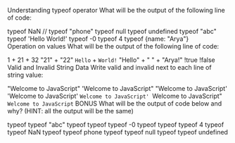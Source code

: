 Understanding typeof operator
What will be the output of the following line of code:

typeof NaN //
typeof "phone"
typeof null
typeof undefined
typeof "abc"
typeof 'Hello World!'
typeof -0
typeof 4
typeof {name: "Arya"}   
Operation on values
What will be the output of the following line of code:

1 + 21 + 32
"21" + "22"
`Hello` + `World!`
"Hello" + " " + "Arya!"
!true
!false
Valid and Invalid String Data
Write valid and invalid next to each line of string value:

"Welcome to JavaScript"
'Welcome to JavaScript"
"Welcome to JavaScript'
'Welcome to JavaScript'
`Welcome to JavaScript'
`Welcome to JavaScript"
`Welcome to JavaScript`
BONUS
What will be the output of code below and why? (HINT: all the output will be the same)

typeof typeof "abc"
typeof typeof typeof -0
typeof typeof typeof 4
typeof typeof NaN
typeof typeof phone
typeof typeof null
typeof typeof undefined
